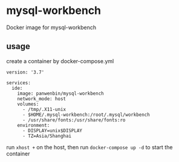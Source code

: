 # mysql-workbench
Docker image for mysql-workbench

## usage
create a container by docker-compose.yml
```
version: '3.7'

services:
  ide:
    image: panwenbin/mysql-workbench
    network_mode: host
    volumes:
      - /tmp/.X11-unix
      - $HOME/.mysql-workbench:/root/.mysql/workbench
      - /usr/share/fonts:/usr/share/fonts:ro
    environment:
      - DISPLAY=unix$DISPLAY
      - TZ=Asia/Shanghai
```

run `xhost +` on the host, then run `docker-compose up -d` to start the container
